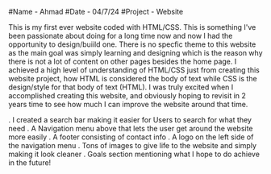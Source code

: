 #Name - Ahmad 
#Date - 04/7/24 
#Project - Website

This is my first ever website coded with HTML/CSS. This is something I've been passionate about doing for a long time now and now I had the opportunity to design/buiild one. There is no specfic theme to this website as the main goal was simply learning and designing 
which is the reason why there is not a lot of content on other pages besides the home page. I achieved a high level of understanding of HTML/CSS just from creating this website project, how HTML is considered the body of text while CSS is the design/style for that body of
text (HTML). I was truly excited when I accomplished creating this website, and obviously hoping to revisit in 2 years time to see how much I can improve the website around that time. 

. I created a search bar making it easier for Users to search for what they need
. A Navigation menu above that lets the user get around the website more easily
. A footer consisting of contact info 
. A logo on the left side of the navigation menu
. Tons of images to give life to the website and simply making it look cleaner
. Goals section mentioning what I hope to do achieve in the future!
